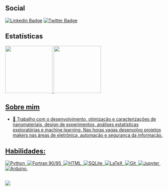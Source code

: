 ## Social
[![Linkedin Badge](https://img.shields.io/badge/-LinkedIn-blue?style=flat-square&logo=Linkedin&logoColor=white&link=https://www.linkedin.com/in/pojucan)](https://www.linkedin.com/in/pojucan/)
[![Twitter Badge](https://img.shields.io/badge/-Twitter-1ca0f1?style=flat-square&labelColor=1ca0f1&logo=twitter&logoColor=white&link=https://x.com/s0ph1h)](https://x.com/s0ph1h)

## Estatísticas
<div>
  <a href="https://github.com/pojucan">
  <img height="150em" src="https://github-readme-stats.vercel.app/api?username=pojucan&show_icons=true&theme=dark&include_all_commits=true&count_private=true"/>
  <img height="150em" src="https://github-readme-stats.vercel.app/api/top-langs/?username=pojucan&layout=compact&langs_count=8&theme=dark"/>
</div>

## Sobre mim

- 🔭 Trabalho com o desenvolvimento, otimização e caracterizações de nanomateriais, design de experimentos, análises estatísticas exploratórias e machine learning. Nas horas vagas desenvolvo projetos makers nas áreas de eletrônica, automação e segurança da informação.

## Habilidades:

![Python](https://img.shields.io/badge/python-3670A0?style=for-the-badge&logo=python&logoColor=ffdd54)&nbsp;
![Fortran 90/95](https://img.shields.io/badge/Fortran_90/95-grey?style=for-the-badge&logo=fortran&logoColor=white)&nbsp;
![HTML](https://img.shields.io/badge/HTML5-E34F26?style=for-the-badge&logo=html5&logoColor=white)&nbsp;
![SQLite](https://img.shields.io/badge/SQLite-%23003B57?style=for-the-badge&logo=sqlite&logoColor=white)&nbsp;
![LaTeX](https://img.shields.io/badge/LaTeX-%23008080?style=for-the-badge&logo=latex&logoColor=white)&nbsp;
![Git](https://img.shields.io/badge/GIT-black?style=for-the-badge&logo=git&logoColor=red)&nbsp;
![Jupyter](https://img.shields.io/badge/Jupyter-%23F37626?style=for-the-badge&logo=jupyter&logoColor=white)&nbsp;
![Arduino](https://img.shields.io/badge/Arduino-%2300979D?style=for-the-badge&logo=arduino&logoColor=white)&nbsp;

##
[![](https://visitcount.itsvg.in/api?id=pojucan&label=Visitas&color=9&icon=5&pretty=true)](https://visitcount.itsvg.in)